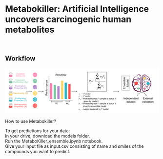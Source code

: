 # Metabokiller: Artificial Intelligence uncovers carcinogenic human metabolites

<br/>

## Workflow


<img src="Images/GH_Cover.png"> 

How to use Metabokiller?<!-- cover image -->

To get predictions for your data:
<br/>In your drive, download the models folder.
<br/>Run the MetaboKiller_ensemble.ipynb notebook.
<br/>Give your input file as input.csv consisting of name and smiles of the compounds you want to predict.
